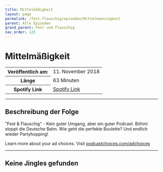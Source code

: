 ```yaml
---
title: Mittelmäßigkeit
layout: page
permalink: /fest-flauschig/episoden/Mittelmaessigkeit
parent: Alle Episoden
grand_parent: Fest und Flauschig
nav_order: 123
---
```


# Mittelmäßigkeit
<table class="resp-table dcf-table dcf-table-responsive dcf-table-bordered dcf-table-striped dcf-w-100%">
                    <tbody>
                        <tr>
                            <th scope="row">Veröffentlich am:</th>
                            <td data-label="Veröffentlich am:">11. November 2018</td>
                        </tr>
                        <tr>
                            <th scope="row">Länge </th>
                            <td data-label="Länge ">63 Minuten</td>
                        </tr><tr>
                                <th scope="row">Spotify Link</th>
                                <td data-label="Spotify Link"><a href="https://open.spotify.com/episode/1iNLmb1yLob7KAuz99iSIM">Spotify Link</a></td>
                            </tr></tbody>
                </table>

***

## Beschreibung der Folge

<div>
"Fest &amp; Flauschig" - Kein guter Umgang, aber ein guter Podcast. Böhmi stoppt die Deutsche Bahn. Wie geht die perfekte Boulette? Und endlich wieder Partyhopping! <p> </p><p>Learn more about your ad choices. Visit <a href="https://podcastchoices.com/adchoices">podcastchoices.com/adchoices</a></p>  
</div>

***

## Keine Jingles gefunden